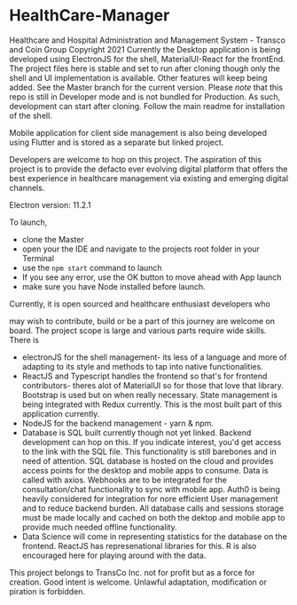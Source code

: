 # HealthCare-Manager
Healthcare and Hospital Administration and Management System - Transco and Coin Group Copyright 2021
Currently the Desktop application is being developed using ElectronJS for the shell, MaterialUI-React for the frontEnd.
The project files here is stable and set to run after cloning though only the shell and UI implementation is available.
Other features will keep being added.
See the Master branch for the current version. 
Please *note* that this repo is still in Developer mode and is not bundled for Production. As such, development can start 
after cloning. Follow the main readme for installation of the shell.

Mobile application for client side management is also being developed using Flutter and is stored as a separate but linked project.

Developers are welcome to hop on this project. 
The aspiration of this project is to provide the defacto ever evolving digital platform that offers the best experience in healthcare 
management via existing and emerging digital channels.

Electron version: 11.2.1

To launch, 
- clone the Master
- open your the IDE and navigate to the projects root folder in your Terminal
- use the `npm start` command to launch
- If you see any error, use the OK button to move ahead with App launch
- make sure you have Node installed before launch.


<!--- At some point, this project or parts of it will be monetized. ---> Currently, it is open sourced and healthcare enthusiast developers who
may wish to contribute, build or be a part of this journey are welcome on board. The project scope is large and various 
parts require wide skills.
There is 
- electronJS for the shell management- its less of a language and more of adapting to its style and methods to tap into 
native functionalities.
- ReactJS and Typescript handles the frontend so that's for frontend contributors- theres alot of MaterialUI so for those that love that
library. Bootstrap is used but on when really necessary. State management is being integrated with Redux currently. This is the most built 
part of this application currently.
- NodeJS for the backend management - yarn & npm. 
- Database is SQL built currently though not yet linked. Backend development can hop on this. If you indicate interest, you'd get access
to the link with the SQL file. This functionality is still barebones and in need of attention. SQL database is hosted on the cloud
and provides access points for the desktop and mobile apps to consume. Data is called with axios. Webhooks are to be integrated for the 
consultation/chat functionality to sync with mobile app.
Auth0 is being heavily considered for integration for nore efficient User management and to reduce backend burden. 
All database calls and sessions storage must be made locally and cached on both the dektop and mobile app to provide much needed
offline functionality.
- Data Science will come in representing statistics for the database on the frontend. ReactJS has represenational libraries for this. R is 
also encouraged here for playing around with the data.

<!--- Official contribution will elicit an invitation to our Jira Managed channel. To see user stories, current issues and the roadmap. --->

<!--- For monetization, profits for R & D will be converted to crypto and shared to the most active contributors on a yearly basis. This will occur
for the first 10 years of the project and subsequently on Administration. An equitable arrangement for the top 10 contributors including bug 
hunting will be created. Random pools will be run for occasional gifts to other contributors. The aim is to encourage contribution. Adherence 
to the language and project structure is strict. These offers are separate from privately engaged contributors. Unadherence to standards is deemed 
unlawful. --->

This project belongs to TransCo Inc. not for profit but as a force for creation. Good intent is welcome. Unlawful adaptation, modification or piration is forbidden. 
<!--- This is currently under the custody and curation of Gabriel Onike. Most active contributor every 7 years holds the custodian title and is entitled to Gatekeeper priviledges --->

